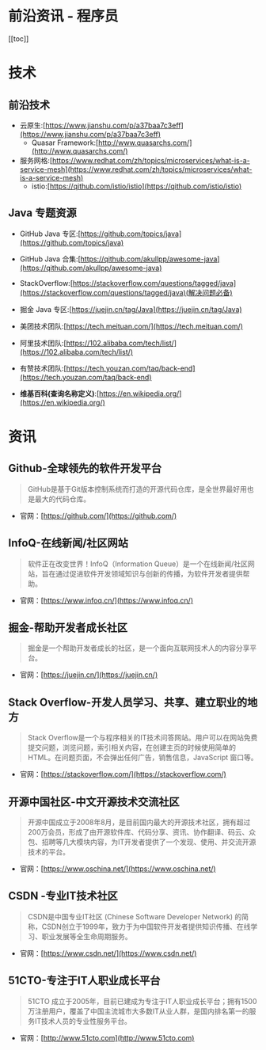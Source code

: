 # 前沿资讯 - 程序员

[[toc]]

# 技术

## 前沿技术

* 云原生:[https://www.jianshu.com/p/a37baa7c3eff](https://www.jianshu.com/p/a37baa7c3eff)
    * Quasar Framework:[http://www.quasarchs.com/](http://www.quasarchs.com/)
* 服务网格:[https://www.redhat.com/zh/topics/microservices/what-is-a-service-mesh](https://www.redhat.com/zh/topics/microservices/what-is-a-service-mesh)
    * istio:[https://qithub.com/istio/istio](https://qithub.com/istio/istio)

## Java 专题资源

* GitHub Java 专区:[https://github.com/topics/java](https://github.com/topics/java)
* GitHub Java 合集:[https://qithub.com/akullpp/awesome-java](https://qithub.com/akullpp/awesome-java)
* StackOverflow:[https://stackoverflow.com/questions/tagged/java](https://stackoverflow.com/questions/tagged/java)(解决问题必备)
* 掘金 Java 专区:[https://juejin.cn/tag/Java](https://juejin.cn/tag/Java)
* 美团技术团队:[https://tech.meituan.com/](https://tech.meituan.com/)
* 阿里技术团队:[https://102.alibaba.com/tech/list/](https://102.alibaba.com/tech/list/)
* 有赞技术团队:[https://tech.youzan.com/taq/back-end](https://tech.youzan.com/taq/back-end)

* **维基百科(查询名称定义)**:[https://en.wikipedia.org/](https://en.wikipedia.org/)

# 资讯

## Github-全球领先的软件开发平台

> GitHub是基于Git版本控制系统而打造的开源代码仓库，是全世界最好用也是最大的代码仓库。

* 官网：[https://github.com/](https://github.com/)

## InfoQ-在线新闻/社区网站

> 软件正在改变世界！InfoQ（Information Queue）是一个在线新闻/社区网站，旨在通过促进软件开发领域知识与创新的传播，为软件开发者提供帮助。

* 官网：[https://www.infoq.cn/](https://www.infoq.cn/)

## 掘金-帮助开发者成长社区

> 掘金是一个帮助开发者成长的社区，是一个面向互联网技术人的内容分享平台。

* 官网：[https://juejin.cn/](https://juejin.cn/)

## Stack Overflow-开发人员学习、共享、建立职业的地方

> Stack Overflow是一个与程序相关的IT技术问答网站。用户可以在网站免费提交问题，浏览问题，索引相关内容，在创建主页的时候使用简单的HTML。在问题页面，不会弹出任何广告，销售信息，JavaScript 窗口等。

* 官网：[https://stackoverflow.com/](https://stackoverflow.com/)

## 开源中国社区-中文开源技术交流社区

> 开源中国成立于2008年8月，是目前国内最大的开源技术社区，拥有超过200万会员，形成了由开源软件库、代码分享、资讯、协作翻译、码云、众包、招聘等几大模块内容，为IT开发者提供了一个发现、使用、并交流开源技术的平台。

* 官网：[https://www.oschina.net/](https://www.oschina.net/)

## CSDN -专业IT技术社区

> CSDN是中国专业IT社区 (Chinese Software Developer Network) 的简称，CSDN创立于1999年，致力于为中国软件开发者提供知识传播、在线学习、职业发展等全生命周期服务。

* 官网：[https://www.csdn.net/](https://www.csdn.net/)

## 51CTO-专注于IT人职业成长平台

> 51CTO 成立于2005年，目前已建成为专注于IT人职业成长平台；拥有1500万注册用户，覆盖了中国主流城市大多数IT从业人群，是国内排名第一的服务IT技术人员的专业性服务平台。

* 官网：[http://www.51cto.com](http://www.51cto.com)
